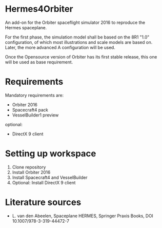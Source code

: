 # Hermes4Orbiter
An add-on for the Orbiter spaceflight simulator 2016 to reproduce the Hermes spaceplane.

For the first phase, the simulation model shall be based on the 8R1 "1.0" configuration, of which most illustrations and scale models are based 
on. Later, the more advanced A configuration will be used.

Once the Opensource version of Orbiter has its first stable release, this one will be used as base requirement.

# Requirements

Mandatory requirements are:
* Orbiter 2016
* Spacecraft4 pack
* VesselBuilder1 preview

optional:
* DirectX 9 client 

# Setting up workspace

1. Clone repository
2. Install Orbiter 2016
3. Install Spacecraft4 and VesselBuilder
4. Optional: Install DirectX 9 client

# Literature sources

* L. van den Abeelen, Spaceplane HERMES, Springer Praxis Books, DOI 10.1007/978-3-319-44472-7